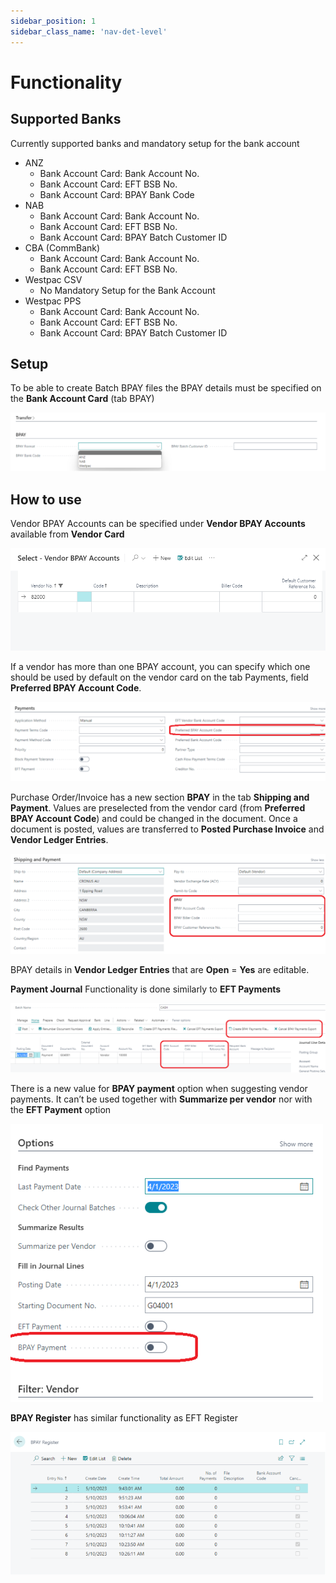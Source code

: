 ```yaml
---
sidebar_position: 1
sidebar_class_name: 'nav-det-level'
---
```


# Functionality

## Supported Banks

Currently supported banks and mandatory setup for the bank account

- ANZ
  - Bank Account Card: Bank Account No.
  - Bank Account Card: EFT BSB No.
  - Bank Account Card: BPAY Bank Code
- NAB
  - Bank Account Card: Bank Account No.
  - Bank Account Card: EFT BSB No.
  - Bank Account Card: BPAY Batch Customer ID
- CBA (CommBank)
  - Bank Account Card: Bank Account No.
  - Bank Account Card: EFT BSB No.
- Westpac CSV
  - No Mandatory Setup for the Bank Account
- Westpac PPS
  - Bank Account Card: Bank Account No.
  - Bank Account Card: EFT BSB No.
  - Bank Account Card: BPAY Batch Customer ID

## Setup

To be able to create Batch BPAY files the BPAY details must be specified on the **Bank Account Card** (tab BPAY)

![BPAY-BankAccount.png](./img/Bank-Account-Setup.png)


## How to use

Vendor BPAY Accounts can be specified under **Vendor BPAY Accounts** available from **Vendor Card**

![BPAY-VendorBankAccount.png](./img/Vendor-BPAY-Accounts.png)

If a vendor has more than one BPAY account, you can specify which one should be used by default on the vendor card on the tab Payments, field **Preferred BPAY Account Code**.

![BPAY-Vendor.png](./img/Vendor-Setup.png)

Purchase Order/Invoice has a new section **BPAY** in the tab **Shipping and Payment**. Values are preselected from the vendor card (from **Preferred BPAY Account Code**) and could be changed in the document. Once a document is posted, values are transferred to **Posted Purchase Invoice** and **Vendor Ledger Entries**.

![BPAY-PurchaseDocument.png](./img/Purchase-Documents.png)

BPAY details in **Vendor Ledger Entries** that are **Open** = **Yes** are editable. 

**Payment Journal** Functionality is done similarly to **EFT Payments**

![BPAY-PaymentJournal.png](./img/Payment-Journals.png)

There is a new value for **BPAY payment** option when suggesting vendor payments. It can’t be used together with **Summarize per vendor** nor with the **EFT Payment** option

![BPAY-SuggestPayments.png](./img/Suggest-Vendor-Payments.png)

**BPAY Register** has similar functionality as EFT Register

![BPAY-Register.png](./img/BPAY-Register.png)
